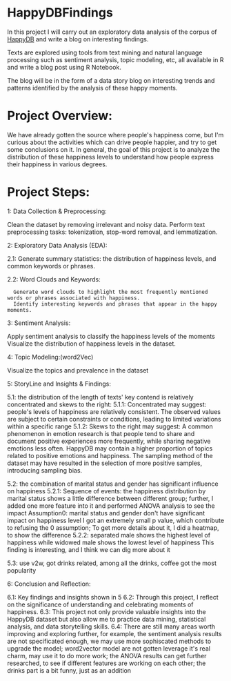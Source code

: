 # HappyDBFindings
In this project I will carry out an exploratory data analysis of the corpus of [HappyDB]([url](https://megagon.ai/happydb-a-happiness-database-of-100000-happy-moments/)) and write a blog on interesting findings.

Texts are explored using tools from text mining and natural language processing such as sentiment analysis, topic modeling, etc, all available in R and write a blog post using R Notebook. 
 
The blog will be in the form of a data story blog on interesting trends and patterns identified by the analysis of these happy moments.



# Project Overview:
We have already gotten the source where people's happiness come, but I'm curious about the activities which can drive people happier, and try to get some conclusions on it. In general, the goal of this project is to analyze the distribution of these happiness levels to understand how people express their happiness in various degrees.

# Project Steps:

1: Data Collection & Preprocessing:

   Clean the dataset by removing irrelevant and noisy data.
   Perform text preprocessing tasks: tokenization, stop-word removal, and lemmatization.

2: Exploratory Data Analysis (EDA):

 2.1: Generate summary statistics: the distribution of happiness levels, and common keywords or phrases.

 2.2: Word Clouds and Keywords:

      Generate word clouds to highlight the most frequently mentioned words or phrases associated with happiness.
      Identify interesting keywords and phrases that appear in the happy moments.

3: Sentiment Analysis:

   Apply sentiment analysis to classify the happiness levels of the moments 
   Visualize the distribution of happiness levels in the dataset.

4: Topic Modeling:(word2Vec)

   Visualize the topics and prevalence in the dataset


5: StoryLine and Insights & Findings:

   5.1: the distribution of the length of texts' key contend is relatively concentrated and skews to the right:
        5.1.1: Concentrated may suggest: 
           people's levels of happiness are relatively consistent.
           The observed values are subject to certain constraints or conditions, leading to limited variations within a specific range
        5.1.2: Skews to the right may suggest:
           A common phenomenon in emotion research is that people tend to share and document positive experiences more frequently, while sharing negative emotions less often. 
           HappyDB may contain a higher proportion of topics related to positive emotions and happiness.
           The sampling method of the dataset may have resulted in the selection of more positive samples, introducing sampling bias.
   
   5.2: the combination of marital status and gender has significant influence on happiness
        5.2.1: Sequence of events:
           the happiness distribution by marital status shows a little difference between different group;
           further, I added one more feature into it and performed ANOVA analysis to see the impact
           Assumption0: marital status and gender don't have significant impact on happiness level
           I got an extremely small p value, which contribute to refusing the 0 assumption;
           To get more details about it, I did a heatmap, to show the difference
        5.2.2: separated male shows the highest level of happiness while widowed male shows the lowest level of happiness
           This finding is interesting, and I think we can dig more about it


   5.3: use v2w, got drinks related, among all the drinks, coffee got the most popularity

6: Conclusion and Reflection:

   6.1: Key findings and insights shown in 5
   6.2: Through this project, I reflect on the significance of understanding and celebrating moments of happiness.
   6.3: This project not only provide valuable insights into the HappyDB dataset but also allow me to practice data mining, statistical analysis, and data storytelling skills.
   6.4: There are still many areas worth improving and exploring further, for example, the sentiment analysis results are not specificated enough, we may use more sophiscated methods to upgrade the model; word2vector model are not gotten leverage it's real charm, may use it to do more work; the ANOVA results can get further researched, to see if different features are working on each other; the drinks part is a bit funny, just as an addition 


